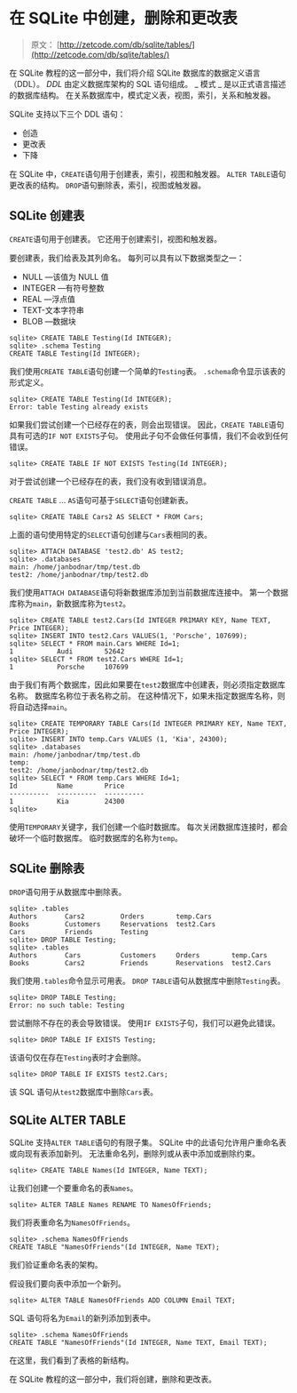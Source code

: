 # 在 SQLite 中创建，删除和更改表

> 原文： [http://zetcode.com/db/sqlite/tables/](http://zetcode.com/db/sqlite/tables/)

在 SQLite 教程的这一部分中，我们将介绍 SQLite 数据库的数据定义语言（DDL）。 _DDL_ 由定义数据库架构的 SQL 语句组成。 _ 模式 _ 是以正式语言描述的数据库结构。 在关系数据库中，模式定义表，视图，索引，关系和触发器。

SQLite 支持以下三个 DDL 语句：

*   创造
*   更改表
*   下降

在 SQLite 中，`CREATE`语句用于创建表，索引，视图和触发器。 `ALTER TABLE`语句更改表的结构。 `DROP`语句删除表，索引，视图或触发器。

## SQLite 创建表

`CREATE`语句用于创建表。 它还用于创建索引，视图和触发器。

要创建表，我们给表及其列命名。 每列可以具有以下数据类型之一：

*   NULL —该值为 NULL 值
*   INTEGER —有符号整数
*   REAL —浮点值
*   TEXT-文本字符串
*   BLOB —数据块

```
sqlite> CREATE TABLE Testing(Id INTEGER);
sqlite> .schema Testing
CREATE TABLE Testing(Id INTEGER);

```

我们使用`CREATE TABLE`语句创建一个简单的`Testing`表。 `.schema`命令显示该表的形式定义。

```
sqlite> CREATE TABLE Testing(Id INTEGER);
Error: table Testing already exists

```

如果我们尝试创建一个已经存在的表，则会出现错误。 因此，`CREATE TABLE`语句具有可选的`IF NOT EXISTS`子句。 使用此子句不会做任何事情，我们不会收到任何错误。

```
sqlite> CREATE TABLE IF NOT EXISTS Testing(Id INTEGER);

```

对于尝试创建一个已经存在的表，我们没有收到错误消息。

`CREATE TABLE` ... `AS`语句可基于`SELECT`语句创建新表。

```
sqlite> CREATE TABLE Cars2 AS SELECT * FROM Cars;

```

上面的语句使用特定的`SELECT`语句创建与`Cars`表相同的表。

```
sqlite> ATTACH DATABASE 'test2.db' AS test2;
sqlite> .databases
main: /home/janbodnar/tmp/test.db
test2: /home/janbodnar/tmp/test2.db

```

我们使用`ATTACH DATABASE`语句将新数据库添加到当前数据库连接中。 第一个数据库称为`main`，新数据库称为`test2`。

```
sqlite> CREATE TABLE test2.Cars(Id INTEGER PRIMARY KEY, Name TEXT, Price INTEGER);
sqlite> INSERT INTO test2.Cars VALUES(1, 'Porsche', 107699);
sqlite> SELECT * FROM main.Cars WHERE Id=1;
1           Audi        52642     
sqlite> SELECT * FROM test2.Cars WHERE Id=1;
1           Porsche     107699   

```

由于我们有两个数据库，因此如果要在`test2`数据库中创建表，则必须指定数据库名称。 数据库名称位于表名称之前。 在这种情况下，如果未指定数据库名称，则将自动选择`main`。

```
sqlite> CREATE TEMPORARY TABLE Cars(Id INTEGER PRIMARY KEY, Name TEXT, Price INTEGER);
sqlite> INSERT INTO temp.Cars VALUES (1, 'Kia', 24300);
sqlite> .databases
main: /home/janbodnar/tmp/test.db
temp: 
test2: /home/janbodnar/tmp/test2.db
sqlite> SELECT * FROM temp.Cars WHERE Id=1;
Id          Name        Price     
----------  ----------  ----------
1           Kia         24300     
sqlite> 

```

使用`TEMPORARY`关键字，我们创建一个临时数据库。 每次关闭数据库连接时，都会破坏一个临时数据库。 临时数据库的名称为`temp`。

## SQLite 删除表

`DROP`语句用于从数据库中删除表。

```
sqlite> .tables
Authors       Cars2         Orders        temp.Cars   
Books         Customers     Reservations  test2.Cars  
Cars          Friends       Testing     
sqlite> DROP TABLE Testing;
sqlite> .tables
Authors       Cars          Customers     Orders        temp.Cars   
Books         Cars2         Friends       Reservations  test2.Cars  

```

我们使用`.tables`命令显示可用表。 `DROP TABLE`语句从数据库中删除`Testing`表。

```
sqlite> DROP TABLE Testing;
Error: no such table: Testing

```

尝试删除不存在的表会导致错误。 使用`IF EXISTS`子句，我们可以避免此错误。

```
sqlite> DROP TABLE IF EXISTS Testing;

```

该语句仅在存在`Testing`表时才会删除。

```
sqlite> DROP TABLE IF EXISTS test2.Cars;

```

该 SQL 语句从`test2`数据库中删除`Cars`表。

## SQLite ALTER TABLE

SQLite 支持`ALTER TABLE`语句的有限子集。 SQLite 中的此语句允许用户重命名表或向现有表添加新列。 无法重命名列，删除列或从表中添加或删除约束。

```
sqlite> CREATE TABLE Names(Id INTEGER, Name TEXT);

```

让我们创建一个要重命名的表`Names`。

```
sqlite> ALTER TABLE Names RENAME TO NamesOfFriends;

```

我们将表重命名为`NamesOfFriends`。

```
sqlite> .schema NamesOfFriends
CREATE TABLE "NamesOfFriends"(Id INTEGER, Name TEXT);

```

我们验证重命名表的架构。

假设我们要向表中添加一个新列。

```
sqlite> ALTER TABLE NamesOfFriends ADD COLUMN Email TEXT;

```

SQL 语句将名为`Email`的新列添加到表中。

```
sqlite> .schema NamesOfFriends
CREATE TABLE "NamesOfFriends"(Id INTEGER, Name TEXT, Email TEXT);

```

在这里，我们看到了表格的新结构。

在 SQLite 教程的这一部分中，我们将创建，删除和更改表。